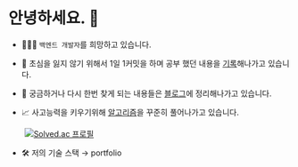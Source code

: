 # 안녕하세요. 👋

- 🧑🏻‍💻 `백엔드 개발자`를 희망하고 있습니다.

- 🌱 초심을 잃지 않기 위해서 1일 1커밋을 하며 공부 했던 내용을 [기록](https://github.com/mangchhe/link)해나가고 있습니다.

- 📝 궁금하거나 다시 한번 찾게 되는 내용들은 [블로그](https://mangchhe.github.io/)에 정리해나가고 있습니다.

- 📈 사고능력을 키우기위해 [알고리즘](https://github.com/mangchhe/algorithm)을 꾸준히 풀어나가고 있습니다.

<img width="5%"> [![Solved.ac 프로필](http://mazassumnida.wtf/api/v2/generate_badge?boj=mangchhe)](https://solved.ac/mangchhe)

- 🛠 저의 기술 스택 → portfolio
